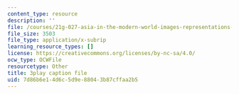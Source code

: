```yaml
---
content_type: resource
description: ''
file: /courses/21g-027-asia-in-the-modern-world-images-representations-fall-2016/7d86b6e14d6c5d9e88043b87cffaa2b5_1801228.vtt
file_size: 3503
file_type: application/x-subrip
learning_resource_types: []
license: https://creativecommons.org/licenses/by-nc-sa/4.0/
ocw_type: OCWFile
resourcetype: Other
title: 3play caption file
uid: 7d86b6e1-4d6c-5d9e-8804-3b87cffaa2b5
---
```

